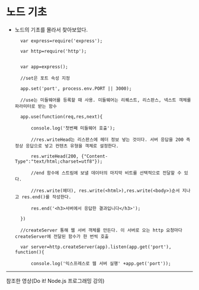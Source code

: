 # 노드 기초 

+ 노드의 기초를 몰라서 찾아보았다.

        var express=require('express');

        var http=require('http');


        var app=express();

        //set은 포트 속성 지정

        app.set('port', process.env.PORT || 3000);

        //use는 미들웨어를 등록할 때 사용. 미들웨어는 리퀘스트, 리스판스, 넥스트 객체를 파라미터로 받는 함수

        app.use(function(req,res,next){

            console.log('첫번째 미들웨어 호출');

            //res.writeHead는 리스판스에 헤더 정보 넣는 것이다. 서버 응답을 200 즉 정상 응답으로 넣고 컨텐츠 유형을 객체로 설정한다.

            res.writeHead(200, {"Content-Type":"text/html;charset=utf8"});

            //end 함수에 스트림에 보낼 데이터의 마지막 비트를 선택적으로 전달할 수 있다.

            //res.write(헤더), res.write(<html>),res.write(<body>)순서 지나고 res.end()를 작성한다.

            res.end('<h3>서버에서 응답한 결과입니다</h3>');

        })

        //createServer 통해 웹 서버 객체를 만든다. 이 서버로 오는 http 요청마다  createServer에 전달된 함수가 한 번씩 호출

        var server=http.createServer(app).listen(app.get('port'), function(){

            console.log('익스프레스로 웹 서버 실행' +app.get('port'));

***
참조한 영상(Do it! Node.js 프로그래밍 강의)